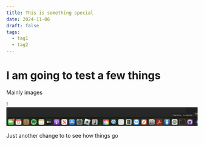 ```yaml
---
title: This is something special
date: 2024-11-06
draft: false
tags:
  - tag1
  - tag2
---
```



# I am going to test a few things


Mainly images




!![Image Description](/images/Pasted%20image%2020241112115438.png)


Just another change to to see how things go 